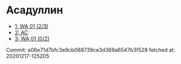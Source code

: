 # Асадуллин
- [1: WA 01 (2/3)](1.md)
- [2: AC](2.md)
- [3: WA 01 (0/2)](3.md)

Commit: a06e71d7bfc3e9cb088739ce3d369a6547b3f528
 fetched at: 20201217-125205
